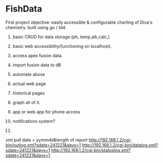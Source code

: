 # FishData
First project
objective: easily accessible & configurable charting of Diva's chemistry. built using go / tdd.

1. basic CRUD for data storage.(ph, temp,alk,calc,)
2. basic web accessibility(functioning on localhost).
3. access apex fusion data.
4. import fusion data to dB
5. automate above
6. actual web page
7. historical pages
8. graph all of it.
9. app or web app for phone access
10. notifications system?

11.
xml pull date = yymmdd&length of report
http://192.168.1.2/cgi-bin/outlog.xml?sdate=241221&days=1 
http://192.168.1.2/cgi-bin/datalog.xml?sdate=241221&days=1 
http://192.168.1.2/cgi-bin/statuslog.xml?sdate=241221&days=1 
